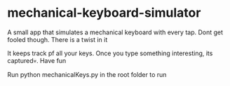 # mechanical-keyboard-simulator
A small app that simulates a mechanical keyboard with every tap. Dont get fooled though. There is a twist in it

It keeps track pf all your keys. Once you type something interesting, its captured💀. Have fun

Run python mechanicalKeys.py in the root folder to run
